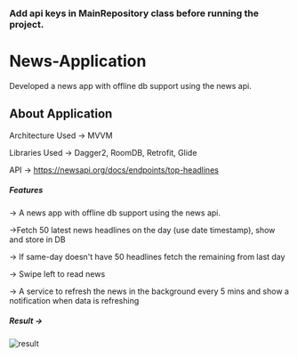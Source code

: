 ### Add api keys in MainRepository class before running the project.

# News-Application
 Developed a news app with offline db support using the news api.
 
## About Application
Architecture Used -> MVVM

Libraries Used -> Dagger2, RoomDB, Retrofit, Glide

API -> https://newsapi.org/docs/endpoints/top-headlines 

##### Features
 -> A news app with offline db support using the news api.
 
 ->Fetch 50 latest news headlines on the day (use date timestamp), show and store in DB

 -> If same-day doesn't have 50 headlines fetch the remaining from last day
 
 -> Swipe left to read news
 
 -> A service to refresh the news in the background every 5 mins and show a notification when data is refreshing
 
 
##### Result ->

![result](https://user-images.githubusercontent.com/41892669/137454595-9220879d-ca0e-4b51-86b6-bc6e1fb67a5b.gif)






 

